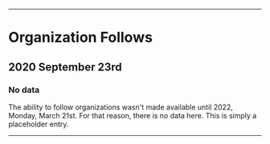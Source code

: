 
***

# Organization Follows

## 2020 September 23rd

### No data

The ability to follow organizations wasn't made available until 2022, Monday, March 21st. For that reason, there is no data here. This is simply a placeholder entry.

***

